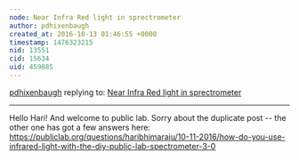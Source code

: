 ```yaml
---
node: Near Infra Red light in sprectrometer
author: pdhixenbaugh
created_at: 2016-10-13 01:46:55 +0000
timestamp: 1476323215
nid: 13551
cid: 15634
uid: 459085
---
```




[pdhixenbaugh](../profile/pdhixenbaugh) replying to: [Near Infra Red light in sprectrometer](../notes/bhuvanracham/10-12-2016/near-infra-red-light-in-sprectrometer)

----
Hello Hari! And welcome to public lab. Sorry about the duplicate post -- the other one has got a few answers here: https://publiclab.org/questions/haribhimaraju/10-11-2016/how-do-you-use-infrared-light-with-the-diy-public-lab-spectrometer-3-0 